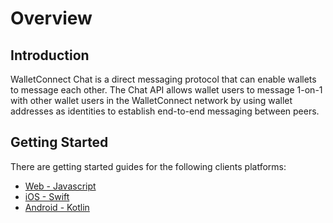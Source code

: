 # Overview

## Introduction

WalletConnect Chat is a direct messaging protocol that can enable wallets to message each other. The Chat API allows wallet users to message 1-on-1 with other wallet users in the WalletConnect network by using wallet addresses as identities to establish end-to-end messaging between peers.

## Getting Started

There are getting started guides for the following clients platforms:

- [Web - Javascript](../../web/chat/installation.md)
- [iOS - Swift](../../ios/chat/installation.md)
- [Android - Kotlin](../../android/chat/installation.md)
